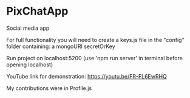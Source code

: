 # PixChatApp
Social media app 

For full functionality you will need to create a keys.js file in the "config" folder containing:
a mongoURI
secretOrKey

Run project on localhost:5200 (use 'npm run server' in terminal before opening localhost) 

YouTube link for demonstration: https://youtu.be/FR-FL6EwRHQ

My contributions were in Profile.js 
